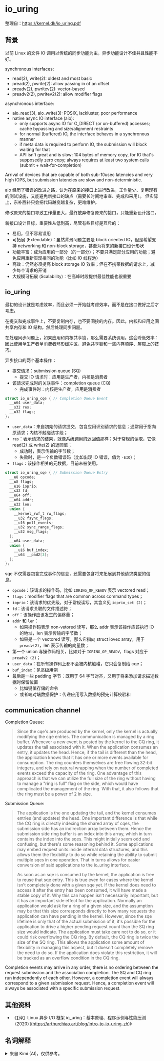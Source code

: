 # io_uring

整理自：<https://kernel.dk/io_uring.pdf>

## 背景

以前 Linux 的文件 IO 调用以传统的同步功能为主，异步功能设计不佳并且性能不好。

synchronous interfaces:

* read(2), write(2): oldest and most basic
* pread(2), pwrite(2): allow passing in of an offset
* preadv(2), pwritev(2): vector-based
* preadv2(2), pwritev2(2): allow modifier flags

asynchronous interface:

* aio_read(3), aio_write(3): POSIX, lackluster, poor performance
* native async IO interface (aio):
  * only supports async IO for O_DIRECT (or un-buffered) accesses; cache bypassing and size/alignment restraints
  * for normal (buffered) IO, the interface behaves in a synchronous manner
  * if meta data is required to perform IO, the submission will block waiting for that
  * API isn't great and is slow: 104 bytes of memory copy, for IO that's supposedly zero copy; always requires at least two system calls (submit + wait-for-completion)

Arrival of devices that are capable of both sub-10usec latencies and very high IOPS, but 
submission latencies are slow and non-deterministic.

aio 经历了错误的改进之路，认为在原来的接口上进行改进，工作量少、复用现有的测试设施，又能避免新接口的缺点（需要长时间地审查、完成和采用）。
但实际上，东补西补只会把代码越变越复杂，更难维护。

修改原来的接口导致工作量更大，最终放弃修复原来的接口，只能重新设计接口。

新接口设计目标，重要性从低到高，尽管有些目标是互斥的：
* 易用，但不容易误用
* 可拓展 (Extendable)：虽然背景问题主要是 block oriented IO，但是希望支持 networking 和 non-block storage，甚至为将来的新接口设计形状
* 功能丰富：成为应用的一部分（的一部分）；不要只满足部分应用的功能；避免应用重新实现相同的功能（比如 IO 线程池）
* 高效：仍然必须提高 block storage IO 效率；但在不携带数据的请求上，减少每个请求的开销
* 大规模可拓展 (Scalability)：在高峰时段提供最佳性能也很重要


## io_uring

最初的设计就是考虑效率，而且必须一开始就考虑效率，而不是在接口做好之后才考虑。

在提交和完成事件上，不要复制内存，也不要间接的内存。因此，内核和应用之间共享内存和 IO 结构，然后处理同步问题。

在处理同步问题上，如果应用和内核共享锁，那么需要系统调用，这会降低效率：因此使用单生产者单消费者环形缓冲区，避免共享锁和一些内存顺序、屏障上的技巧。

异步接口的两个基本操作：
* 提交请求：submission queue (SQ)
  * 提交 IO 请求时：应用是生产者，内核是消费者
* 该请求完成时的关联事件：completion queue (CQ)
  * 完成事件时：内核是生产者，应用是消费者

```c
struct io_uring_cqe { // Completion Queue Event
  __u64 user_data;
  __s32 res;
  __u32 flags;
};
```

* `user_data`：来自初始的请求提交，包含应用识别请求的信息；通常用于指向原请求；内核不触碰该字段；
* `res`：表示请求的结果，就像系统调用的返回值那样；对于常规的读取，它像 read(2) 或 write(2) 的返回值；
  * 成功时，表示传输的字节数；
  * 失败时，是一个负数错误码（比如出现 IO 错误，值为 `-EIO`）；
* `flags`：该操作相关的元数据，目前未被使用。


```c
struct io_uring_sqe { // Submission Queue Entry
  __u8 opcode;
  __u8 flags;
  __u16 ioprio;
  __s32 fd;
  __u64 off;
  __u64 addr;
  __u32 len;
  union {
    __kernel_rwf_t rw_flags;
    __u32 fsync_flags;
    __u16 poll_events;
    __u32 sync_range_flags;
    __u32 msg_flags;
  };
  __u64 user_data;
  union {
    __u16 buf_index;
    __u64 __pad2[3];
  };
};
```

sqe 不仅需要包含完成事件的信息，还需要包含将来拓展到其他请求类型的信息。 

* `opcode`：该请求的操作码，比如 `IORING_OP_READV` 表示 vectored read；
* `flags`：modifier flags that are common across command types；
* `ioprio`：该请求的优先级，对于常规读写，其含义见 `ioprio_set (2)`；
* `fd`：该请求关联的文件描述符；
* `off`：该操作应该发生的偏移量；
* `addr` 和 `len`：
  * 如果操作码表示 non-vetored 读写，那么 addr 表示该操作应该执行 IO 的地址，len 表示传输的字节数；
  * 如果是一个 vectored 读写，那么它指向 struct iovec array，用于 `preadv(2)`，len 表示传输的向量数；
* 第一个 union 与操作码相关，比如对于 `IORING_OP_READV`，flags 对应于 `preadv2 (2)`；
* `user_data`：在所有操作码上都不会被内核触碰，它只会复制给 cqe；
* `buf_index`：见高级用例
* 最后是一些 padding 字节：既用于 64 字节对齐，又用于将来添加请求描述数据时保留位置
  * 比如键值存储的命令
  * 或者端对端数据保护：传递应用写入数据的预先计算校验和


## communication channel

Completion Queue:

> Since the cqe's are produced by the kernel, only the kernel is actually modifying
> the cqe entries. The communication is managed by a ring buffer. Whenever a new event is posted by the kernel to the
> CQ ring, it updates the tail associated with it. When the application consumes an entry, it updates the head. Hence, if
> the tail is different than the head, the application knows that it has one or more events available for consumption. The
> ring counters themselves are free flowing 32-bit integers, and rely on natural wrapping when the number of completed
> events exceed the capacity of the ring. One advantage of this approach is that we can utilize the full size of the ring
> without having to manage a "ring is full" flag on the side, which would have complicated the management of the ring.
> With that, it also follows that the ring must be a power of 2 in size.

Submission Queue:

> The application is the one updating the tail, and the kernel consumes
> entries (and updates) the head. One important difference is that while the CQ ring is directly indexing the shared array
> of cqes, the submission side has an indirection array between them. Hence the submission side ring buffer is an index
> into this array, which in turn contains the index into the sqes. This might initially seem odd and confusing, but there's
> some reasoning behind it. Some applications may embed request units inside internal data structures, and this allows
> them the flexibility to do so while retaining the ability to submit multiple sqes in one operation. That in turns allows for
> easier conversion of said applications to the io_uring interface.
> 
> As soon as an sqe is consumed by the kernel, the application is free to reuse that sqe entry. This is true even for cases
> where the kernel isn't completely done with a given sqe yet. If the kernel does need to access it after the entry has been
> consumed, it will have made a stable copy of it. Why this can happen isn't necessarily important, but it has an
> important side effect for the application. Normally an application would ask for a ring of a given size, and the
> assumption may be that this size corresponds directly to how many requests the application can have pending in the
> kernel. However, since the sqe lifetime is only that of the actual submission of it, it's possible for the application to
> drive a higher pending request count than the SQ ring size would indicate. The application must take care not to do so,
> or it could risk overflowing the CQ ring. By default, the CQ ring is twice the size of the SQ ring. This allows the
> application some amount of flexibility in managing this aspect, but it doesn't completely remove the need to do so. If
> the application does violate this restriction, it will be tracked as an overflow condition in the CQ ring. 


Completion events may arrive in any order, there is no ordering between the request submission and the association
completion. The SQ and CQ ring run independently of each other. However, a completion event will always correspond
to a given submission request. Hence, a completion event will always be associated with a specific submission request.


## 其他资料

* 《【译】Linux 异步 I/O 框架 io_uring：基本原理、程序示例与性能压测（2020）](https://arthurchiao.art/blog/intro-to-io-uring-zh)》


## 名词解释


<details>

<summary>
来自 Kimi (AI)，仅供参考。
</summary>


<div style="font-size: 3.5rem"><code>read(2)</code> 中的 2 的含义</div>

在 Unix 和类 Unix 操作系统中，`read(2)` 中的数字 `2` 表示这是一个系统调用的手册页（man page）的节编号。Unix 手册页被分为多个节，每个节用于描述不同类型的文档：

1. **第 1 节（Section 1）**：用户命令和程序。
2. **第 2 节（Section 2）**：系统调用和库函数。
3. **第 3 节（Section 3）**：库函数，与第 2 节不同，这些是 C 库提供的函数。
4. **第 4 节（Section 4）**：特殊文件、驱动程序和内核接口。
5. **第 5 节（Section 5）**：文件格式和约定。
6. **第 6 节（Section 6）**：游戏和娱乐程序。
7. **第 7 节（Section 7）**：杂项（包括宏和约定）。
8. **第 8 节（Section 8）**：系统管理和维护命令。

`read(2)` 指的是第 2 节中的 `read` 系统调用，它属于系统调用的范畴。当你在终端中输入 `man 2 read` 时，你会得到关于 `read` 系统调用的手册页，其中包含了该系统调用的详细描述、函数原型、参数、返回值、错误代码等信息。这种编号方式有助于用户快速定位到他们需要查看的手册页部分。

<div style="font-size: 3.5rem"><code>_t</code> 后缀</div>

在C语言中，类型后缀 `_t` 通常用来表示该类型是一个类型定义（typedef），它为一个基本数据类型提供一个更具描述性的名称。这种命名约定有助于提高代码的可读性和可维护性。以下是一些常见的带有 `_t` 后缀的类型：

1. **size_t**：表示对象大小的无符号整数类型。
2. **ssize_t**：表示有符号的大小或计数的整数类型。
3. **ptrdiff_t**：表示两个指针之间的差值的有符号整数类型。
4. **intptr_t** 和 **uintptr_t**：分别表示有符号和无符号的整数类型，用于存储指针值。
5. **uint8_t**、**int8_t**、**uint16_t**、**int16_t**、**uint32_t**、**int32_t**、**uint64_t**、**int64_t**：分别表示8位、16位、32位和64位的无符号和有符号整数类型。
6. **float_t** 和 **double_t**：表示浮点数的类型，通常用于实现内部的浮点数操作。

这些类型定义通常在 `<stddef.h>`、`<stdint.h>` 和 `<limits.h>` 等标准头文件中定义。使用 `_t` 后缀的目的是为了让类型名称更具描述性，从而使得代码更加清晰和易于理解。例如，`size_t` 比简单的 `unsigned int` 更能清楚地表达其用途和含义。


<div style="font-size: 3.5rem">read/write 及其变体的签名</div>

它们都定义在`unistd.h`头文件中：

1. **read(2)**：
   ```c
   ssize_t read(int fd, void *buf, size_t count);
   ```
   - `fd`：文件描述符。
   - `buf`：指向缓冲区的指针，用于存储读取的数据。
   - `count`：要读取的字节数。

2. **write(2)**：
   ```c
   ssize_t write(int fd, const void *buf, size_t count);
   ```
   - `fd`：文件描述符。
   - `buf`：指向包含要写入数据的缓冲区的指针。
   - `count`：要写入的字节数。

3. **pread(2)**：
   ```c
   ssize_t pread(int fd, void *buf, size_t count, off_t offset);
   ```
   - `fd`：文件描述符。
   - `buf`：指向缓冲区的指针，用于存储读取的数据。
   - `count`：要读取的字节数。
   - `offset`：相对于文件开始处的偏移量。

4. **pwrite(2)**：
   ```c
   ssize_t pwrite(int fd, const void *buf, size_t count, off_t offset);
   ```
   - `fd`：文件描述符。
   - `buf`：指向包含要写入数据的缓冲区的指针。
   - `count`：要写入的字节数。
   - `offset`：相对于文件开始处的偏移量。

5. **preadv(2)**：
   ```c
   ssize_t preadv(int fd, const struct iovec *iov, int iovcnt, off_t offset);
   ```
   - `fd`：文件描述符。
   - `iov`：指向`iovec`结构体数组的指针，每个`iovec`包含一个内存地址和要读取的长度。
   - `iovcnt`：`iovec`数组中的元素数量。
   - `offset`：相对于文件开始处的偏移量。

6. **pwritev(2)**：
   ```c
   ssize_t pwritev(int fd, const struct iovec *iov, int iovcnt, off_t offset);
   ```
   - `fd`：文件描述符。
   - `iov`：指向`iovec`结构体数组的指针，每个`iovec`包含一个内存地址和要写入的长度。
   - `iovcnt`：`iovec`数组中的元素数量。
   - `offset`：相对于文件开始处的偏移量。

这些系统调用的返回值通常是读取或写入的字节数，如果发生错误则返回-1，并设置`errno`以指示错误原因。`pread`和`pwrite`系列调用不会改变文件的当前偏移量，而`read`和`write`系列调用会改变文件的当前偏移量。`preadv`和`pwritev`允许从文件中分散读取或向文件分散写入数据。


<div style="font-size: 3.5rem"> offload</div>

**Offload** 是一个在计算机科学和网络技术中常用的术语，指的是将某些计算或处理任务从一个系统或组件转移到另一个系统或组件，以减轻主系统的负担，提高效率。

Offload 的定义:
在一般意义上，offload 指的是将不想要的负担或任务转移给其他人或系统。例如，在计算机网络中，可以将数据处理任务从CPU转移到网络接口卡（NIC）上，以降低CPU的负担并提高处理性能。

Offload 在存储系统中的应用:
在存储系统中，offload 技术常用于优化内存使用。例如，在深度学习模型训练过程中，当GPU显存不足时，可以将部分数据暂时存储到CPU内存中，从而释放GPU显存用于计算。此外，offload 还可以用于数据预处理和长期数据存储，以减少对昂贵存储资源的占用。

Offload 技术可以分为多种类型，主要包括：
- **TCP Offload Engine (TOE)**：将TCP连接过程中的计算任务转移到专用硬件（如网卡），以释放CPU资源。
- **Large Segment Offload (LSO)** 和 **Large Receive Offload (LRO)**：分别用于将数据包的分段和合并工作转移到网卡硬件上，从而提高网络性能。
- **Dynamic Computation Offloading**：在AI框架中，offload技术用于将模型权重和中间结果卸载到CPU或其他存储系统，以优化内存使用。

Offload 的优势:
- **性能提升**：通过将计算任务转移到更适合的硬件上，可以显著提高系统的整体性能。
- **资源优化**：减少主系统的负担，使其能够更专注于关键任务。
- **灵活性**：支持在不同设备和资源之间动态分配任务，提高系统的灵活性和响应能力。

总之，offload 是一种有效的技术手段，广泛应用于计算机系统、网络和存储管理中，以提高性能和优化资源使用。


</details>

